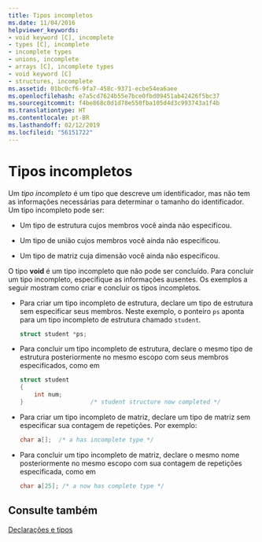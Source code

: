 ```yaml
---
title: Tipos incompletos
ms.date: 11/04/2016
helpviewer_keywords:
- void keyword [C], incomplete
- types [C], incomplete
- incomplete types
- unions, incomplete
- arrays [C], incomplete types
- void keyword [C]
- structures, incomplete
ms.assetid: 01bc0cf6-9fa7-458c-9371-ecbe54ea6aee
ms.openlocfilehash: e7a5cd7624b55e7bce0fbd09451ab42426f5bc37
ms.sourcegitcommit: f4be868c0d1d78e550fba105d4d3c993743a1f4b
ms.translationtype: HT
ms.contentlocale: pt-BR
ms.lasthandoff: 02/12/2019
ms.locfileid: "56151722"
---
```

# <a name="incomplete-types"></a>Tipos incompletos

Um *tipo incompleto* é um tipo que descreve um identificador, mas não tem as informações necessárias para determinar o tamanho do identificador. Um tipo incompleto pode ser:

- Um tipo de estrutura cujos membros você ainda não especificou.

- Um tipo de união cujos membros você ainda não especificou.

- Um tipo de matriz cuja dimensão você ainda não especificou.

O tipo **void** é um tipo incompleto que não pode ser concluído. Para concluir um tipo incompleto, especifique as informações ausentes. Os exemplos a seguir mostram como criar e concluir os tipos incompletos.

- Para criar um tipo incompleto de estrutura, declare um tipo de estrutura sem especificar seus membros. Neste exemplo, o ponteiro `ps` aponta para um tipo incompleto de estrutura chamado `student`.

    ```C
    struct student *ps;
    ```

- Para concluir um tipo incompleto de estrutura, declare o mesmo tipo de estrutura posteriormente no mesmo escopo com seus membros especificados, como em

    ```C
    struct student
    {
        int num;
    }                   /* student structure now completed */
    ```

- Para criar um tipo incompleto de matriz, declare um tipo de matriz sem especificar sua contagem de repetições. Por exemplo:

    ```C
    char a[];  /* a has incomplete type */
    ```

- Para concluir um tipo incompleto de matriz, declare o mesmo nome posteriormente no mesmo escopo com sua contagem de repetições especificada, como em

    ```C
    char a[25]; /* a now has complete type */
    ```

## <a name="see-also"></a>Consulte também

[Declarações e tipos](../c-language/declarations-and-types.md)

